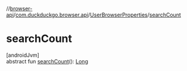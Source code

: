 //[browser-api](../../../index.md)/[com.duckduckgo.browser.api](../index.md)/[UserBrowserProperties](index.md)/[searchCount](search-count.md)

# searchCount

[androidJvm]\
abstract fun [searchCount](search-count.md)(): [Long](https://kotlinlang.org/api/latest/jvm/stdlib/kotlin/-long/index.html)
